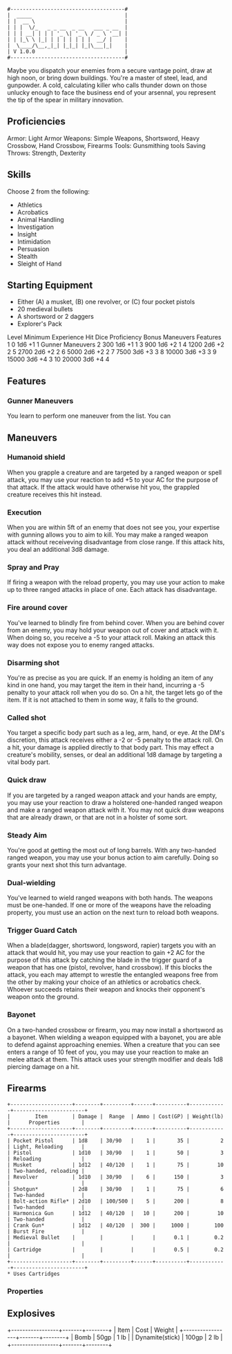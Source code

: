```
#-------------------------------------#
|  _____                              |
| |  __ \                             |
| | |  \/_   _ _ __  _ __   ___ _ __  |
| | | __| | | | '_ \| '_ \ / _ \ '__| |
| | |_\ \ |_| | | | | | | |  __/ |    |
|  \____/\__,_|_| |_|_| |_|\___|_|    |
| V 1.0.0                             |
#-------------------------------------#
```
Maybe you dispatch your enemies from a secure vantage point, draw at
high noon, or bring down buildings. You're a master of steel, lead, 
and gunpowder. A cold, calculating killer who calls thunder down on those
unlucky enough to face the business end of your arsennal, you represent the
tip of the spear in military innovation.

## Proficiencies
Armor: Light Armor
Weapons: Simple Weapons, Shortsword, Heavy Crossbow, Hand Crossbow, Firearms
Tools: Gunsmithing tools
Saving Throws: Strength, Dexterity

## Skills
Choose 2 from the following:
- Athletics
- Acrobatics
- Animal Handling
- Investigation
- Insight
- Intimidation
- Persuasion
- Stealth
- Sleight of Hand

## Starting Equipment
- Either (A) a musket, (B) one revolver, or (C) four pocket pistols
- 20 medieval bullets
- A shortsword or 2 daggers
- Explorer's Pack

Level    Minimum Experience    Hit Dice    Proficiency Bonus     Maneuvers      Features
 1    0    1d6    +1    1    Gunner Maneuvers
 2      300    1d6    +1    1
 3      900    1d6    +2    1
 4     1200    2d6    +2    2
 5     2700    2d6    +2    2
 6     5000    2d6    +2    2
 7     7500    3d6    +3    3
 8    10000    3d6    +3    3
 9    15000    3d6    +4    3
10    20000    3d6    +4    4

## Features

### Gunner Maneuvers
You learn to perform one maneuver from the list. You can

## Maneuvers

### Humanoid shield
When you grapple a creature and are targeted by a ranged weapon or spell attack,
you may use your reaction to add +5 to your AC for the purpose of that attack.
If the attack would have otherwise hit you, the grappled creature receives this
hit instead.

### Execution
When you are within 5ft of an enemy that does not see you, your expertise with
gunning allows you to aim to kill. You may make a ranged weapon attack without
receiveving disadvantage from close range. If this attack hits, you deal an
additional 3d8 damage.

### Spray and Pray
If firing a weapon with the reload property, you may use your action to make
up to three ranged attacks in place of one. Each attack has disadvantage.

### Fire around cover
You've learned to blindly fire from behind cover. When you are behind cover
from an enemy, you may hold your weapon out of cover and attack with it. When
doing so, you receive a -5 to your attack roll. Making an attack this way does
not expose you to enemy ranged attacks.

### Disarming shot
You're as precise as you are quick. If an enemy is holding an item of any kind
in one hand, you may target the item in their hand, incurring a -5 penalty to
your attack roll when you do so. On a hit, the target lets go of the item. If
it is not attached to them in some way, it falls to the ground.

### Called shot
You target a specific body part such as a leg, arm, hand, or eye. At the DM's
discretion, this attack receives either a -2 or -5 penalty to the attack roll.
On a hit, your damage is applied directly to that body part. This may effect
a creature's mobility, senses, or deal an additional 1d8 damage by targeting
a vital body part.

### Quick draw
If you are targeted by a ranged weapon attack and your hands are empty, you may
use your reaction to draw a holstered one-handed ranged weapon and make a ranged
weapon attack with it. You may not quick draw weapons that are already drawn, or
that are not in a holster of some sort.

### Steady Aim
You're good at getting the most out of long barrels. With any two-handed
ranged weapon, you may use your bonus action to aim carefully. Doing so grants
your next shot this turn advantage.

### Dual-wielding
You've learned to wield ranged weapons with both hands. The weapons must be
one-handed. If one or more of the weapons have the reloading property, you must
use an action on the next turn to reload both weapons.

### Trigger Guard Catch
When a blade(dagger, shortsword, longsword, rapier) targets you with an attack
that would hit, you may use your reaction to gain +2 AC for the purpose of this
attack by catching the blade in the trigger guard of a weapon that has one 
(pistol, revolver, hand crossbow). If this blocks the attack, you each may 
attempt to wrestle the entangled weapons free from the other by making your 
choice of an athletics or acrobatics check. Whoever succeeds retains their
weapon and knocks their opponent's weapon onto the ground.

### Bayonet
On a two-handed crossbow or firearm, you may now install a shortsword as a
bayonet. When wielding a weapon equipped with a bayonet, you are able to defend
against approaching enemies. When a creature that you can see enters a range of
10 feet of you, you may use your reaction to make an melee attack at them.
This attack uses your strength modifier and deals 1d8 piercing damage on a
hit.

## Firearms

```
+--------------------+--------+---------+------+----------+------------+-----------------------+
|        Item        | Damage |  Range  | Ammo | Cost(GP) | Weight(lb) |      Properties       |
+--------------------+--------+---------+------+----------+------------+-----------------------+
| Pocket Pistol      | 1d8    | 30/90   |    1 |       35 |          2 | Light, Reloading      |
| Pistol             | 1d10   | 30/90   |    1 |       50 |          3 | Reloading             |
| Musket             | 1d12   | 40/120  |    1 |       75 |         10 | Two-handed, reloading |
| Revolver           | 1d10   | 30/90   |    6 |      150 |          3 |                       |
| Shotgun*           | 2d8    | 30/90   |    1 |       75 |          6 | Two-handed            |
| Bolt-action Rifle* | 2d10   | 100/500 |    5 |      200 |          8 | Two-handed            |
| Harmonica Gun      | 1d12   | 40/120  |   10 |      200 |         10 | Two-handed            |
| Crank Gun*         | 1d12   | 40/120  |  300 |     1000 |        100 | Burst Fire            |
| Medieval Bullet    |        |         |      |      0.1 |        0.2 |                       |
| Cartridge          |        |         |      |      0.5 |        0.2 |                       |
+--------------------+--------+---------+------+----------+------------+-----------------------+
* Uses Cartridges
```


### Properties

## Explosives

+-----------------+-------+--------+
|      Item       | Cost  | Weight |
+-----------------+-------+--------+
| Bomb            | 50gp  | 1 lb   |
| Dynamite(stick) | 100gp | 2 lb   |
+-----------------+-------+--------+

